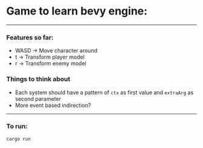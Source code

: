 # Game to learn bevy engine:

---

### Features so far:

- WASD -> Move character around
- t -> Transform player model
- r -> Transform enemy model

### Things to think about

- Each system should have a pattern of `ctx` as first value and `extraArg` as second parameter
- More event based indirection?

---

### To run:

```bash
cargo run
```
